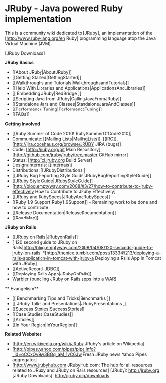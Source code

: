 JRuby - Java powered Ruby implementation
========================================
This is a community wiki dedicated to [JRuby], an implementation of the [http://www.ruby-lang.org/en Ruby] programming language atop the Java Virtual Machine (JVM).

[JRuby Downloads]

**JRuby Basics**

* [[About JRuby|AboutJRuby]]
* [[Getting Started|GettingStarted]]
* [[Walkthroughs and Tutorials|WalkthroughsandTutorials]]
* [[Help With Libraries and Applications|ApplicationsAndLibraries]]
* [[ Embedding JRuby|RedBridge ]]
* [[Scripting Java from JRuby|CallingJavaFromJRuby]]
* [[Standalone Jars and Classes|StandaloneJarsAndClasses]]
* [[Performance Tuning|PerformanceTuning]]
* [[FAQs]]

**Getting Involved**

* [[Ruby Summer of Code 2010!|RubySummerOfCode2010]]
* Communicate: [[Mailing Lists|MailingLists]], [[IRC]], [http://jira.codehaus.org/browse/JRUBY JIRA (bugs)]
* Code: [http://jruby.org/git Main Repository], [http://github.com/jruby/jruby/tree/master GitHub mirror]
* Status: [http://ci.jruby.org Build Server]
* Design/Internals: [[Internals]]
* Distributions: [[JRubyDistributions]]
* [[JRuby Bug Reporting Style Guide|JRubyBugReportingStyleGuide]]
* [[JRuby Style Guide|JRubyStyleGuide]]
* [http://blog.emptyway.com/2008/03/27/how-to-contribute-to-jruby-effectively How to Contribute to JRuby Effectively]
* [[JRuby and RubySpecs|JRubyAndRubySpecs]]
* [[Ruby 1.9 Support|Ruby1_9Support]] - Remaining work to be done and how to contribute
* [[Release Documentation|ReleaseDocumentation]]
* [[RoadMap]]

**JRuby on Rails**

* [[JRuby on Rails|JRubyonRails]]
* [ 120 second guide to JRuby on Rails|http://blog.emptyway.com/2008/04/08/120-seconds-guide-to-jruby-on-rails]
*[http://thenice.tumblr.com/post/133345213/deploying-a-rails-application-in-tomcat-with-jruby-a Deploying a Rails App in Tomcat with JRuby]
* [[ActiveRecord-JDBC]]
* [[Deploying Rails Apps|JRubyOnRails]]   
* <a href="{{project warbler page Home}}">Warbler</a> (bundling JRuby on Rails apps into a WAR)

** Evangelism**
* [[ Benchmarking Tips and Tricks|Benchmarks ]]
* [[ JRuby Talks and Presentations|JRubyPresentations ]]
* [[Success Stories|SuccessStories]]
* [[Case Studies|CaseStudies]]
* [[Articles]]
* [[In Your Region|InYourRegion]]

**Related Websites**

* [http://en.wikipedia.org/wiki/JRuby JRuby's article on Wikipedia]
* [http://pipes.yahoo.com/pipes/pipe.info?_id=oCCxOv9w3BGq_aM_1vC6Jw Fresh JRuby news Yahoo Pipes aggregator]
* [http://www.jrubyhub.com JRubyHub.com: The hub for all resources related to JRuby and JRuby on Rails resources]
[JRuby]: http://jruby.org
[JRuby Downloads]: http://jruby.org/downloads
